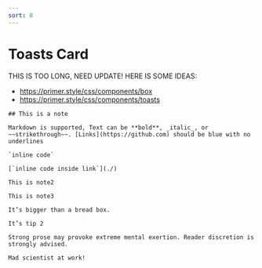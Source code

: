 ```yaml
---
sort: 8
---
```


# Toasts Card

THIS IS TOO LONG, NEED UPDATE! HERE IS SOME IDEAS:

- https://primer.style/css/components/box
- https://primer.style/css/components/toasts

```note
## This is a note

Markdown is supported, Text can be **bold**, _italic_, or ~~strikethrough~~. [Links](https://github.com) should be blue with no underlines

`inline code`

[`inline code inside link`](./)
```

```note
This is note2
```

```note
This is note3
```

```tip
It’s bigger than a bread box.
```

```tip
It’s tip 2
```

```warning
Strong prose may provoke extreme mental exertion. Reader discretion is strongly advised.
```

```danger
Mad scientist at work!
```
